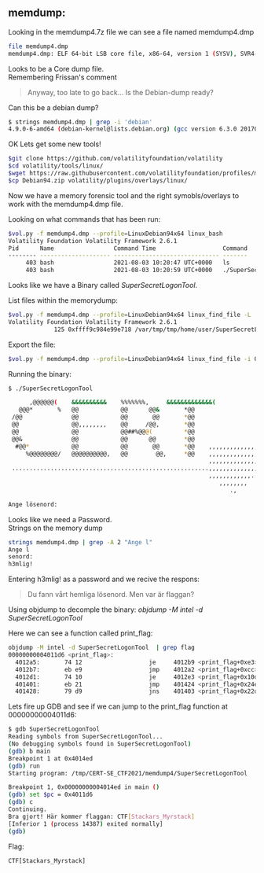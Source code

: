 ## memdump:

Looking in the memdump4.7z file we can see a file named memdump4.dmp

```bash
file memdump4.dmp
memdump4.dmp: ELF 64-bit LSB core file, x86-64, version 1 (SYSV), SVR4-style
```
Looks to be a Core dump file.  
Remembering Frissan's comment 
>Anyway, too late to go back... Is the Debian-dump ready?

Can this be a debian dump? 
```bash 
$ strings memdump4.dmp | grep -i 'debian'
4.9.0-6-amd64 (debian-kernel@lists.debian.org) (gcc version 6.3.0 20170516 (Debian 6.3.0-18+deb9u1) ) #1 SMP Debian 4.9.82-1+deb9u3 (2018-03-02)
```

OK Lets get some new tools!  

```bash
$git clone https://github.com/volatilityfoundation/volatility
$cd volatility/tools/linux/
$wget https://raw.githubusercontent.com/volatilityfoundation/profiles/master/Linux/Debian/x64/Debian94.zip
$cp Debian94.zip volatility/plugins/overlays/linux/
```
Now we have a memory forensic tool and the right symobls/overlays to work with the memdump4.dmp file.  

Looking on what commands that has been run:  
```bash
$vol.py -f memdump4.dmp --profile=LinuxDebian94x64 linux_bash
Volatility Foundation Volatility Framework 2.6.1
Pid      Name                 Command Time                   Command
-------- -------------------- ------------------------------ -------
     403 bash                 2021-08-03 10:20:47 UTC+0000   ls
     403 bash                 2021-08-03 10:20:59 UTC+0000   ./SuperSecretLogonTool
```

Looks like we have a Binary called *SuperSecretLogonTool*.  

List files within the memorydump:  
```bash
$vol.py -f memdump4.dmp --profile=LinuxDebian94x64 linux_find_file -L | grep SuperSecretLogonTool
Volatility Foundation Volatility Framework 2.6.1
             125 0xffff9c984e99e718 /var/tmp/tmp/home/user/SuperSecretLogonTool
```

Export the file:  
```bash
$vol.py -f memdump4.dmp --profile=LinuxDebian94x64 linux_find_file -i 0xffff9c984e99e718 -O SuperSecretLogonTool
```

Running the binary:  
```bash
$ ./SuperSecretLogonTool

      ,@@@@@@(    &&&&&&&&&&    %%%%%%%,     &&&&&&&&&&&&&(                 %@@@@@@,    @@@@@@@@@@@
   @@@*       %   @@            @@      @@&       *@@                     @@*      .    @@/
 /@@              @@            @@       @@       *@@                     @@            @@/
 @@               @@,,,,,,,,    @@     /@@,       *@@                      (@@@@/       @@&%%%%%%%
 @@               @@            @@##%@@@(         *@@                           (@@@.   @@/
 @@&              @@            @@      @@        *@@                              @@   @@/
  #@@*            @@            @@       @@       *@@    ,,,,,,,,,,,,,,   @       @@@   @@/
     %@@@@@@@@/   @@@@@@@@@@,   @@        @@,     *@@    ,,,,,,,,,,,,,,    %@@@@@@(     @@@@@@@@@@@
                                                         ,,,,,,,,,,,,,,
 ........................................................,,,,,,,,,,,,,,............................
                                                         ,,,,,,,,,,,,.
                                                            ,,,,,,,,
                                                               .,

Ange lösenord:
```

Looks like we need a Password.  
Strings on the memory dump  
```bash
strings memdump4.dmp | grep -A 2 "Ange l"
Ange l
senord:
h3mlig!
```

Entering h3mlig! as a password and we recive the respons:
>Du fann vårt hemliga lösenord. Men var är flaggan?

Using objdump to decomple the binary:
*objdump -M intel -d SuperSecretLogonTool*

Here we can see a function called print_flag:  
```bash  
objdump -M intel -d SuperSecretLogonTool  | grep flag
00000000004011d6 <print_flag>:
  4012a5:       74 12                   je     4012b9 <print_flag+0xe3>
  4012b7:       eb e9                   jmp    4012a2 <print_flag+0xcc>
  4012d1:       74 10                   je     4012e3 <print_flag+0x10d>
  401401:       eb 21                   jmp    401424 <print_flag+0x24e>
  401428:       79 d9                   jns    401403 <print_flag+0x22d>
```

Lets fire up GDB and see if we can jump to the print_flag function at 00000000004011d6:  
```bash  
$ gdb SuperSecretLogonTool
Reading symbols from SuperSecretLogonTool...
(No debugging symbols found in SuperSecretLogonTool)
(gdb) b main
Breakpoint 1 at 0x4014ed
(gdb) run
Starting program: /tmp/CERT-SE_CTF2021/memdump4/SuperSecretLogonTool

Breakpoint 1, 0x00000000004014ed in main ()
(gdb) set $pc = 0x4011d6
(gdb) c
Continuing.
Bra gjort! Här kommer flaggan: CTF[Stackars_Myrstack]
[Inferior 1 (process 14387) exited normally]
(gdb)
```

Flag:
```
CTF[Stackars_Myrstack]
```
